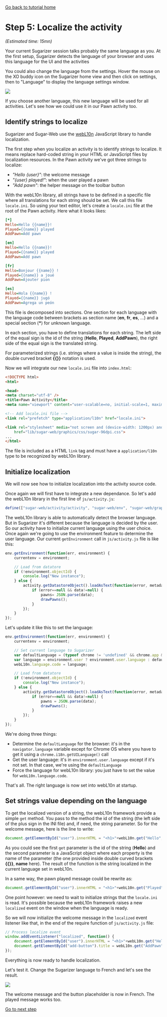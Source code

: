 [Go back to tutorial home](tutorial.md)

# Step 5: Localize the activity
*(Estimated time: 15mn)*

Your current Sugarizer session talks probably the same language as you. At the first setup, Sugarizer detects the language of your browser and uses this language for the UI and the activities

You could also change the language from the settings. Hover the mouse on the XO buddy icon on the Sugarizer home view and then click on settings, then to "Language" to display the language settings window.


![](../../images/tutorial_step5_1.png)

If you choose another language, this new language will be used for all activities. Let's see how we could use it in our Pawn activity too.


## Identify strings to localize

Sugarizer and Sugar-Web use the [webL10n](https://github.com/fabi1cazenave/webL10n) JavaScript library to handle localization.

The first step when you localize an activity is to identify strings to localize. It means replace hard-coded string in your HTML or JavaScript files by localization resources. In the Pawn activity we've got three strings to localize:

* *"Hello {user}"*: the welcome message
* *"{user} played!"*: when the user played a pawn
* *"Add pawn"*: the helper message on the toolbar button

With the webL10n library, all strings have to be defined in a specific file where all translations for each string should be set. We call this file `locale.ini`.  So using your text editor, let's create a `locale.ini` file at the root of the Pawn activity. Here what it looks likes: 
```ini
[*]
Hello=Hello {{name}}!
Played={{name}} played
AddPawn=Add pawn

[en]
Hello=Hello {{name}}!
Played={{name}} played
AddPawn=Add pawn

[fr]
Hello=Bonjour {{name}} !
Played={{name}} a joué
AddPawn=Ajouter pion

[es]
Hello=Hola {{name}} !
Played={{name}} jugó
AddPawn=Agrega un peón
```

This file is decomposed into sections. One section for each language with the language code between brackets as section name (**en**, **fr**, **es**, ...) and a special section (**\***) for unknown language.

In each section, you have to define translations for each string. The left side of the equal sign is the id of the string (**Hello**, **Played**, **AddPawn**), the right side of the equal sign is the translated string.

For parameterized strings (i.e. strings where a value is inside the string), the double curved bracket **\{\{\}\}** notation is used.

Now we will integrate our new `locale.ini` file into `index.html`:
```html
<!DOCTYPE html>
<html>

<head>
<meta charset="utf-8" />
<title>Pawn Activity</title>
<meta name="viewport" content="user-scalable=no, initial-scale=1, maximum-scale=1, minimum-scale=1, width=device-width, viewport-fit=cover"/>

<!-- Add locale.ini file -->
<link rel="prefetch" type="application/l10n" href="locale.ini">

<link rel="stylesheet" media="not screen and (device-width: 1200px) and (device-height: 900px)"
	href="lib/sugar-web/graphics/css/sugar-96dpi.css">
...
</html>
```

The file is included as a HTML `link` tag and must have a `application/l10n` type to be recognized by webL10n library.


## Initialize localization

We will now see how to initialize localization into the activity source code.

Once again we will first have to integrate a new dependance. So let's add the webL10n library in the first line of `js/activity.js`:
```js
define(["sugar-web/activity/activity", "sugar-web/env", "sugar-web/graphics/icon", "webL10n"], function (activity, env, icon, webL10n) {
```

The webL10n library is able to automatically detect the browser language. But in Sugarizer it's different because the language is decided by the user. So our activity have to initialize current language using the user choice. Once again we're going to use the environment feature to determine the user language. Our current `getEnvironment` call in `js/activity.js` file is like this:
```js
env.getEnvironment(function(err, environment) {
	currentenv = environment;

	// Load from datatore
	if (!environment.objectId) {
		console.log("New instance");
	} else {
		activity.getDatastoreObject().loadAsText(function(error, metadata, data) {
			if (error==null && data!=null) {
				pawns= JSON.parse(data);
				drawPawns();
			}
		});
	}
});
```
Let's update it like this to set the language:
```js
env.getEnvironment(function(err, environment) {
	currentenv = environment;

	// Set current language to Sugarizer
	var defaultLanguage = (typeof chrome != 'undefined' && chrome.app && chrome.app.runtime) ? chrome.i18n.getUILanguage() : navigator.language;
	var language = environment.user ? environment.user.language : defaultLanguage;
	webL10n.language.code = language;

	// Load from datatore
	if (!environment.objectId) {
		console.log("New instance");
	} else {
		activity.getDatastoreObject().loadAsText(function(error, metadata, data) {
			if (error==null && data!=null) {
				pawns = JSON.parse(data);
				drawPawns();
			}
		});
	}
});
```
We're doing three things:

* Determine the `defaultLanguage` for the browser: it's in the `navigator.language` variable except for Chrome OS where you have to get it using a `chrome.i18n.getUILanguage()` call
* Get the user language: it's in `environment.user.language` except if it's not set. In that case, we're using the `defaultLanguage`
* Force the language for webL10n library: you just have to set the value for `webL10n.language.code`.

That's all. The right language is now set into webL10n at startup.


## Set strings value depending on the language

To get the localized version of a string, the webL10n framework provide a simple `get` method. You pass to the method the id of the string (the left side of the plus sign in the INI file) and, if need, the string parameter. So for the welcome message, here is the line to write:
```js
document.getElementById("user").innerHTML = "<h1>"+webL10n.get("Hello", {name:currentenv.user.name})+"</h1>";
```
As you could see the first `get` parameter is the id of the string (**Hello**) and the second parameter is a JavaScript object where each property is the name of the parameter (the one provided inside double curved brackets **\{\{\}\}**, **name** here). The result of the function is the string localized in the current language set in webL10n.

In a same way, the pawn played message could be rewrite as: 
```js
document.getElementById("user").innerHTML = "<h1>"+webL10n.get("Played", {name:currentenv.user.name})+"</h1>";
```
One point however: we need to wait to initialize strings that the `locale.ini` is read. It's possible because the webL10n framework raises a new `localized` event on the window when the language is ready.

So we will now initialize the welcome message in the `localized` event listener like that, in the end of the require function of `js/activity.js` file:
```js
// Process localize event
window.addEventListener("localized", function() {
	document.getElementById("user").innerHTML = "<h1>"+webL10n.get("Hello", {name:currentenv.user.name})+"</h1>";
	document.getElementById("add-button").title = webL10n.get("AddPawn");
});
```
Everything is now ready to handle localization.

Let's test it. Change the Sugarizer language to French and let's see the result.


![](../../images/tutorial_step5_2.png)

The welcome message and the button placeholder is now in French. The played message works too.

[Go to next step](step6.md)